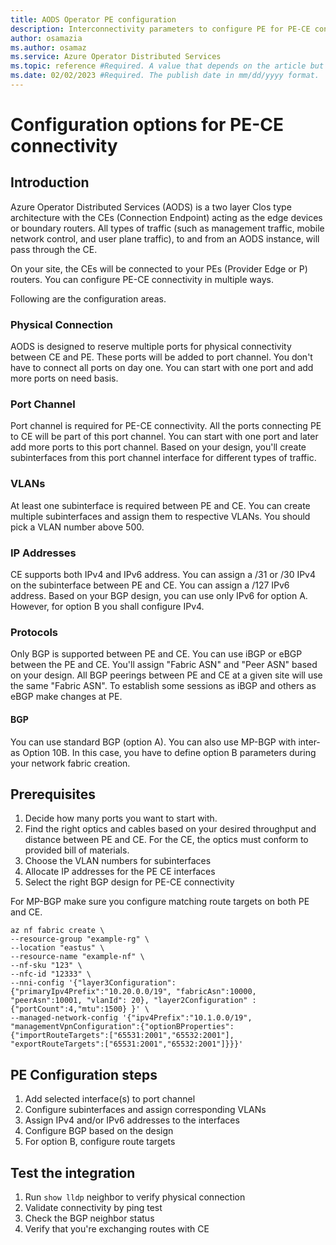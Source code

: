 ```yaml
---
title: AODS Operator PE configuration
description: Interconnectivity parameters to configure PE for PE-CE connectivity in AODS
author: osamazia
ms.author: osamaz
ms.service: Azure Operator Distributed Services
ms.topic: reference #Required. A value that depends on the article but is usually "how-to," "tutorial," or "conceptual."
ms.date: 02/02/2023 #Required. The publish date in mm/dd/yyyy format.
---
```


# Configuration options for PE-CE connectivity

## Introduction

Azure Operator Distributed Services (AODS) is a two layer Clos type architecture with the CEs (Connection Endpoint) acting as the edge devices or boundary routers. All types of traffic (such as management traffic, mobile network control, and user plane traffic), to and from an AODS instance, will pass through the CE.

On your site, the CEs will be connected to your PEs (Provider Edge or P) routers. You can configure PE-CE connectivity in multiple ways.

Following are the configuration areas.

### Physical Connection

AODS is designed to reserve multiple ports for physical connectivity between CE and PE. These ports will be added to port channel. You don't have to connect all ports on day one. You can start with one port and add more ports on need basis.

### Port Channel

Port channel is required for PE-CE connectivity. All the ports connecting PE to CE will be part of this port channel. You can start with one port and later add more ports to this port channel. Based on your design, you'll create subinterfaces from this port channel interface for different types of traffic.

### VLANs

At least one subinterface is required between PE and CE. You can create multiple subinterfaces and assign them to respective VLANs. You should pick a VLAN number above 500.

### IP Addresses

CE supports both IPv4 and IPv6 address. You can assign a /31 or /30 IPv4 on the subinterface between PE and CE. You can assign a /127 IPv6 address. Based on your BGP design, you can use only IPv6 for option A. However, for option B you shall configure IPv4.

### Protocols

Only BGP is supported between PE and CE. You can use iBGP or eBGP between the PE and CE. You'll assign "Fabric ASN" and "Peer ASN" based on your design. All BGP peerings between PE and CE at a given site will use the same "Fabric ASN". To establish some sessions as iBGP and others as eBGP make changes at PE.

#### BGP

You can use standard BGP (option A). You can also use MP-BGP with inter-as Option 10B. In this case, you have to define option B parameters during your network fabric creation.

## Prerequisites

1. Decide how many ports you want to start with.
2. Find the right optics and cables based on your desired throughput and distance between PE and CE. For the CE, the optics must conform to provided bill of materials.
3. Choose the VLAN numbers for subinterfaces
4. Allocate IP addresses for the PE CE interfaces
5. Select the right BGP design for PE-CE connectivity

For MP-BGP make sure you configure matching route targets on both PE and CE.

```azurecli
az nf fabric create \
--resource-group "example-rg" \
--location "eastus" \
--resource-name "example-nf" \
--nf-sku "123" \
--nfc-id "12333" \
--nni-config '{"layer3Configuration":{"primaryIpv4Prefix":"10.20.0.0/19", "fabricAsn":10000, "peerAsn":10001, "vlanId": 20}, "layer2Configuration" : {"portCount":4,"mtu":1500} }' \
--managed-network-config '{"ipv4Prefix":"10.1.0.0/19", "managementVpnConfiguration":{"optionBProperties":{"importRouteTargets":["65531:2001","65532:2001"], "exportRouteTargets":["65531:2001","65532:2001"]}}}' 
```

## PE Configuration steps

1. Add selected interface(s) to port channel
2. Configure subinterfaces and assign corresponding VLANs
3. Assign IPv4 and/or IPv6 addresses to the interfaces
4. Configure BGP based on the design
5. For option B, configure route targets

## Test the integration

1. Run `show lldp` neighbor to verify physical connection
2. Validate connectivity by ping test
3. Check the BGP neighbor status
4. Verify that you're exchanging routes with CE
